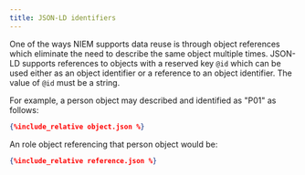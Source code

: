 ```yaml
---
title: JSON-LD identifiers
---
```


One of the ways NIEM supports data reuse is through object references which eliminate
the need to describe the same object multiple times. JSON-LD supports references
to objects with a reserved key `@id` which can be used either as an object identifier
or a reference to an object identifier.  The value of `@id` must be a string.

For example, a person object may described and identified as "P01" as follows:

```json
{%include_relative object.json %}
```

An role object referencing that person object would be:

```json
{%include_relative reference.json %}
```
